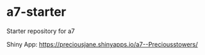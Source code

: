 # a7-starter
Starter repository for a7

Shiny App: https://preciousjane.shinyapps.io/a7--Preciousstowers/